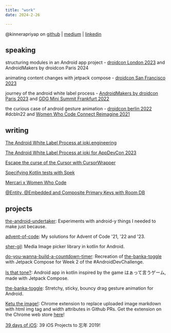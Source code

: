 ```yaml
---
title: "work"
date: 2024-2-26

---
```


@kinnerapriyap on [github](https://github.com/kinnerapriyap) | [medium](https://medium.com/@kinnerapriyap) | [linkedin](https://www.linkedin.com/in/kinnerapriyap/)

## speaking

structuring modules in an Android app project - [droidcon London 2023](https://www.droidcon.com/2023/11/15/structuring-modules-in-an-android-app-project/) and AndroidMakers by droidcon Paris 2024

animating content changes with jetpack compose - [droidcon San Francisco 2023](https://www.droidcon.com/2023/07/20/animating-content-changes-with-jetpack-compose/)

journey of the android white label process - [AndroidMakers by droidcon Paris 2023](https://www.droidcon.com/2023/06/21/journey-of-the-android-white-label-process/) and [GDG Mini Summit Frankfurt 2022](https://gdg.community.dev/events/details/google-gdg-rhein-main-presents-gdg-mini-summit-community-get2gether/)

the curious case of android gesture animation - [droidcon berlin 2022](https://www.droidcon.com/2022/08/01/the-curious-case-of-android-gesture-animation-2/) #dcbln22 and [Women Who Code Connect Reimagine 2021](https://www.youtube.com/watch?v=lCFH9QmU6Ds)

## writing

[The Android White Label Process at ioki.engineering](https://ioki.engineering/posts/2023-09-24-the-android-white-label-process)

[The Android White Label Process at ioki for AppDevCon 2023](https://appdevcon.nl/the-android-white-label-process-at-ioki/)

[Escape the curse of the Cursor with CursorWrapper](https://engineering.mercari.com/en/blog/entry/20201212-cursor-with-cursorwrapper/)

[Specifying Kotlin tests with Spek](https://engineering.mercari.com/en/blog/entry/2019-12-12-100000/)

[Mercari x Women Who Code](https://medium.com/mercari-engineering/mercari-x-women-who-code-480d09ea284b)

[@Entity, @Embedded and Composite Primary Keys with Room DB](https://medium.com/@kinnerapriyap/entity-embedded-and-composite-primary-keys-with-room-db-8cb6ca6256e8)

## projects

[the-android-undertaker](https://github.com/kinnerapriyap/the-android-undertaker): Experiments with android-y things I needed to make just because.

[advent-of-code](https://github.com/kinnerapriyap/advent-of-code): My solutions for Advent of Code '21, '22 and '23.

[sher-gil](https://github.com/kinnerapriyap/sher-gil): Media Image picker library in kotlin for Android.

[do-you-wanna-build-a-countdown-timer](https://github.com/kinnerapriyap/do-you-wanna-build-a-countdown-timer): Recreation of [the-banka-toggle](https://github.com/kinnerapriyap/the-banka-toggle) with Jetpack Compose for Week 2 of the #AndroidDevChallenge.

[Is that tone?](https://github.com/kinnerapriyap/is-that-tone-android): Android app in kotlin inspired by the game はぁって言うゲーム, made with Jetpack Compose.

[the-banka-toggle](https://github.com/kinnerapriyap/the-banka-toggle): Stretchy, sticky, bouncy drag gesture animation for Android.

[Ketu the image!](https://github.com/kinnerapriyap/ketu-the-img): Chrome extension to replace uploaded image markdown with html img tag and width attributes in Github PRs. Get the extension on the Chrome web store [here](https://chrome.google.com/webstore/detail/ketu-the-image/cfaiodgiaecemdaehdgnnopjeidfogid)!

[39 days of iOS](https://github.com/kinnerapriyap/39-days-of-ios): 39 iOS Projects to 忘​年 2019!
